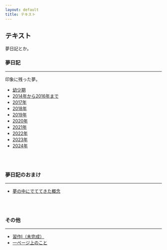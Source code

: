 ```yaml
---
layout: default
title: テキスト
---
```


## テキスト


夢日記とか。

### 夢日記
---

印象に残った夢。

- [幼少期](/2019/07/10/dream_child.html)
- [2014年から2016年まで](/2019/01/25/dream_until_2016.html)
- [2017年](/2019/01/25/dream_2017.html)
- [2018年](/2019/01/25/dream_2018.html)        
- [2019年](/2019/01/25/dream_2019.html)
- [2020年](/2020/01/15/dream_2020.html)
- [2021年](/2021/05/04/dream_2021.html)
- [2022年](/2023/06/24/dream_2022.html)
- [2023年](/2023/06/24/dream_2023.html)
- [2024年](/2024/01/29/dream_2024.html)
  
<br>
<br>

### 夢日記のおまけ
---

- [夢の中にでててきた概念](/2019/01/25/concept_in_dream.html)

<br>
<br>

### その他
---
- [習作I（未完成）](/2023/11/03/etude_2023_may.html)
- [一ページ上のこと](/2023/11/03/a_page.html)

